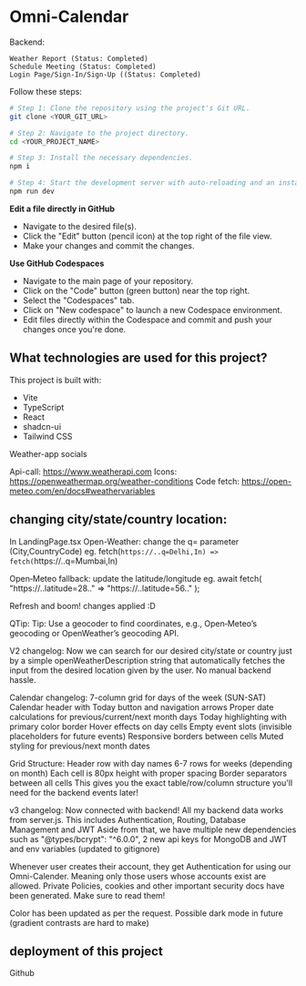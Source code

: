 # Omni-Calendar

Backend:

    Weather Report (Status: Completed)
    Schedule Meeting (Status: Completed)
    Login Page/Sign-In/Sign-Up ((Status: Completed)

Follow these steps:

```sh
# Step 1: Clone the repository using the project's Git URL.
git clone <YOUR_GIT_URL>

# Step 2: Navigate to the project directory.
cd <YOUR_PROJECT_NAME>

# Step 3: Install the necessary dependencies.
npm i

# Step 4: Start the development server with auto-reloading and an instant preview.
npm run dev
```

**Edit a file directly in GitHub**

- Navigate to the desired file(s).
- Click the "Edit" button (pencil icon) at the top right of the file view.
- Make your changes and commit the changes.

**Use GitHub Codespaces**

- Navigate to the main page of your repository.
- Click on the "Code" button (green button) near the top right.
- Select the "Codespaces" tab.
- Click on "New codespace" to launch a new Codespace environment.
- Edit files directly within the Codespace and commit and push your changes once you're done.

## What technologies are used for this project?

This project is built with:

- Vite
- TypeScript
- React
- shadcn-ui
- Tailwind CSS

Weather-app socials

Api-call: https://www.weatherapi.com
Icons: https://openweathermap.org/weather-conditions
Code fetch: https://open-meteo.com/en/docs#weathervariables 

## changing city/state/country location:

In LandingPage.tsx
Open-Weather: change the q= parameter (City,CountryCode)
eg. fetch(`https://..q=Delhi,In) => fetch(`https://..q=Mumbai,In) 

Open‑Meteo fallback: update the latitude/longitude
eg. await fetch(
    "https://..latitude=28.." => "https://..latitude=56.."
);

Refresh and boom! changes applied :D

QTip: Tip: Use a geocoder to find coordinates, e.g., Open‑Meteo’s geocoding or OpenWeather’s geocoding API.

V2 changelog:
Now we can search for our desired city/state or country just by a simple openWeatherDescription string that automatically fetches the input from the desired location given by the user. No manual backend hassle.

Calendar changelog:
7-column grid for days of the week (SUN-SAT)
Calendar header with Today button and navigation arrows
Proper date calculations for previous/current/next month days
Today highlighting with primary color border
Hover effects on day cells
Empty event slots (invisible placeholders for future events)
Responsive borders between cells
Muted styling for previous/next month dates

Grid Structure:
Header row with day names
6-7 rows for weeks (depending on month)
Each cell is 80px height with proper spacing
Border separators between all cells
This gives you the exact table/row/column structure you'll need for the backend events later! 

v3 changelog:
Now connected with backend! 
All my backend data works from server.js. This includes Authentication, Routing, Database Management and JWT
Aside from that, we have multiple new dependencies such as "@types/bcrypt": "^6.0.0", 2 new api keys 
for MongoDB and JWT and env variables (updated to gitignore)

Whenever user creates their account, they get Authentication for using our Omni-Calender.
Meaning only those users whose accounts exist are allowed.
Private Policies, cookies and other important security docs have been generated. 
Make sure to read them!

Color has been updated as per the request.
Possible dark mode in future (gradient contrasts are hard to make)

## deployment of this project
Github
